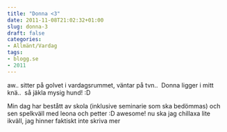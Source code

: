 ```yaml
---
title: "Donna <3"
date: 2011-11-08T21:02:32+01:00
slug: donna-3
draft: false
categories:
- Allmänt/Vardag
tags:
- blogg.se
- 2011
---
```

aw.. sitter på golvet i vardagsrummet, väntar på tvn..  Donna ligger i mitt knä..  så jäkla mysig hund! :D  
  
Min dag har bestått av skola (inklusive seminarie som ska bedömmas) och sen spelkväll med leona och petter :D awesome! nu ska jag chillaxa lite ikväll, jag hinner faktiskt inte skriva mer